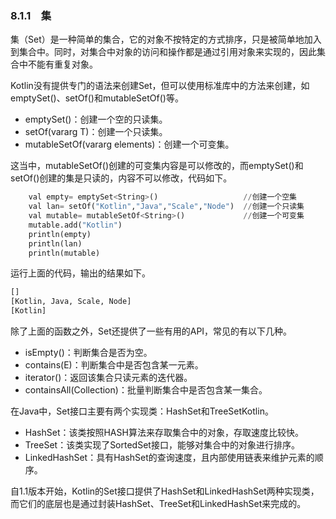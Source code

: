 ### 8.1.1　集

集（Set）是一种简单的集合，它的对象不按特定的方式排序，只是被简单地加入到集合中。同时，对集合中对象的访问和操作都是通过引用对象来实现的，因此集合中不能有重复对象。

Kotlin没有提供专门的语法来创建Set，但可以使用标准库中的方法来创建，如emptySet()、setOf()和mutableSetOf()等。

+ emptySet()：创建一个空的只读集。
+ setOf(vararg T)：创建一个只读集。
+ mutableSetOf(vararg elements)：创建一个可变集。

这当中，mutableSetOf()创建的可变集内容是可以修改的，而emptySet()和setOf()创建的集是只读的，内容不可以修改，代码如下。

```python
    val empty= emptySet<String>()                   //创建一个空集
    val lan= setOf("Kotlin","Java","Scale","Node")  //创建一个只读集
    val mutable= mutableSetOf<String>()             //创建一个可变集
    mutable.add("Kotlin")
    println(empty)
    println(lan)
    println(mutable)
```

运行上面的代码，输出的结果如下。

```python
[]
[Kotlin, Java, Scale, Node]
[Kotlin]
```

除了上面的函数之外，Set还提供了一些有用的API，常见的有以下几种。

+ isEmpty()：判断集合是否为空。
+ contains(E)：判断集合中是否包含某一元素。
+ iterator()：返回该集合只读元素的迭代器。
+ containsAll(Collection<E>)：批量判断集合中是否包含某一集合。

在Java中，Set接口主要有两个实现类：HashSet和TreeSetKotlin。

+ HashSet：该类按照HASH算法来存取集合中的对象，存取速度比较快。
+ TreeSet：该类实现了SortedSet接口，能够对集合中的对象进行排序。
+ LinkedHashSet：具有HashSet的查询速度，且内部使用链表来维护元素的顺序。

自1.1版本开始，Kotlin的Set接口提供了HashSet和LinkedHashSet两种实现类，而它们的底层也是通过封装HashSet、TreeSet和LinkedHashSet来完成的。

